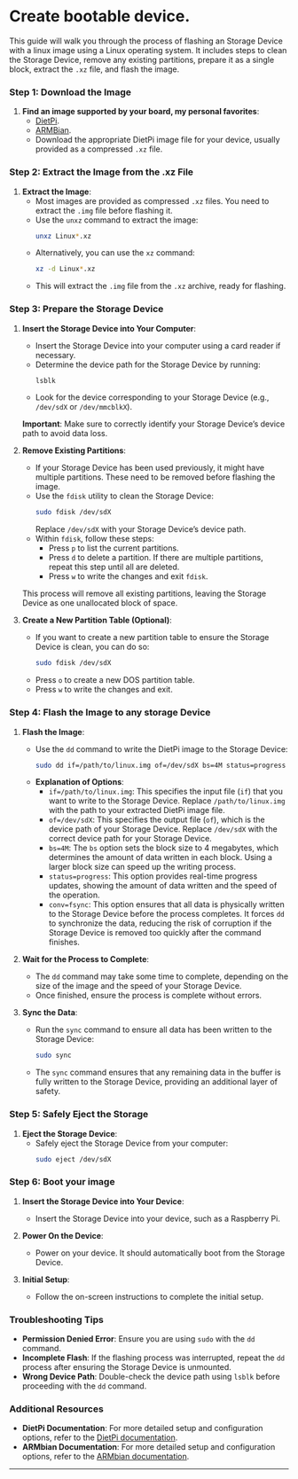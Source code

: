 # Create bootable device.

This guide will walk you through the process of flashing an Storage Device with a linux image using a Linux operating system. It includes steps to clean the Storage Device, remove any existing partitions, prepare it as a single block, extract the `.xz` file, and flash the image.

### Step 1: Download the Image
1. **Find an image supported by your board, my personal favorites**:
   - [DietPi](https://dietpi.com).
   - [ARMBian](https://fi.mirror.armbian.de/dl/).
   - Download the appropriate DietPi image file for your device, usually provided as a compressed `.xz` file.


### Step 2: Extract the Image from the .xz File
1. **Extract the Image**:
   - Most images are provided as compressed `.xz` files. You need to extract the `.img` file before flashing it.
   - Use the `unxz` command to extract the image:
     ```bash
     unxz Linux*.xz
     ```
   - Alternatively, you can use the `xz` command:
     ```bash
     xz -d Linux*.xz
     ```
   - This will extract the `.img` file from the `.xz` archive, ready for flashing.

### Step 3: Prepare the Storage Device
1. **Insert the Storage Device into Your Computer**:
   - Insert the Storage Device into your computer using a card reader if necessary.
   - Determine the device path for the Storage Device by running:
     ```bash
     lsblk
     ```
   - Look for the device corresponding to your Storage Device (e.g., `/dev/sdX` or `/dev/mmcblkX`).

   **Important**: Make sure to correctly identify your Storage Device’s device path to avoid data loss.

2. **Remove Existing Partitions**:
   - If your Storage Device has been used previously, it might have multiple partitions. These need to be removed before flashing the image.
   - Use the `fdisk` utility to clean the Storage Device:
     ```bash
     sudo fdisk /dev/sdX
     ```
     Replace `/dev/sdX` with your Storage Device’s device path.
   - Within `fdisk`, follow these steps:
     - Press `p` to list the current partitions.
     - Press `d` to delete a partition. If there are multiple partitions, repeat this step until all are deleted.
     - Press `w` to write the changes and exit `fdisk`.

   This process will remove all existing partitions, leaving the Storage Device as one unallocated block of space.

3. **Create a New Partition Table (Optional)**:
   - If you want to create a new partition table to ensure the Storage Device is clean, you can do so:
     ```bash
     sudo fdisk /dev/sdX
     ```
   - Press `o` to create a new DOS partition table.
   - Press `w` to write the changes and exit.



### Step 4: Flash the Image to any storage Device

1. **Flash the Image**:
   - Use the `dd` command to write the DietPi image to the Storage Device:
     ```bash
     sudo dd if=/path/to/linux.img of=/dev/sdX bs=4M status=progress conv=fsync
     ```
   - **Explanation of Options**:
     - `if=/path/to/linux.img`: This specifies the input file (`if`) that you want to write to the Storage Device. Replace `/path/to/linux.img` with the path to your extracted DietPi image file.
     - `of=/dev/sdX`: This specifies the output file (`of`), which is the device path of your Storage Device. Replace `/dev/sdX` with the correct device path for your Storage Device.
     - `bs=4M`: The `bs` option sets the block size to 4 megabytes, which determines the amount of data written in each block. Using a larger block size can speed up the writing process.
     - `status=progress`: This option provides real-time progress updates, showing the amount of data written and the speed of the operation.
     - `conv=fsync`: This option ensures that all data is physically written to the Storage Device before the process completes. It forces `dd` to synchronize the data, reducing the risk of corruption if the Storage Device is removed too quickly after the command finishes.

2. **Wait for the Process to Complete**:
   - The `dd` command may take some time to complete, depending on the size of the image and the speed of your Storage Device.
   - Once finished, ensure the process is complete without errors.

3. **Sync the Data**:
   - Run the `sync` command to ensure all data has been written to the Storage Device:
     ```bash
     sudo sync
     ```
   - The `sync` command ensures that any remaining data in the buffer is fully written to the Storage Device, providing an additional layer of safety.


### Step 5: Safely Eject the Storage
1. **Eject the Storage Device**:
   - Safely eject the Storage Device from your computer:
     ```bash
     sudo eject /dev/sdX
     ```

### Step 6: Boot your image
1. **Insert the Storage Device into Your Device**:
   - Insert the Storage Device into your device, such as a Raspberry Pi.

2. **Power On the Device**:
   - Power on your device. It should automatically boot from the Storage Device.

3. **Initial Setup**:
   - Follow the on-screen instructions to complete the initial setup.

### Troubleshooting Tips
- **Permission Denied Error**: Ensure you are using `sudo` with the `dd` command.
- **Incomplete Flash**: If the flashing process was interrupted, repeat the `dd` process after ensuring the Storage Device is unmounted.
- **Wrong Device Path**: Double-check the device path using `lsblk` before proceeding with the `dd` command.

### Additional Resources
- **DietPi Documentation**: For more detailed setup and configuration options, refer to the [DietPi documentation](https://dietpi.com/docs/).
- **ARMbian Documentation**: For more detailed setup and configuration options, refer to the [ARMbian documentation](https://docs.armbian.com/).

---